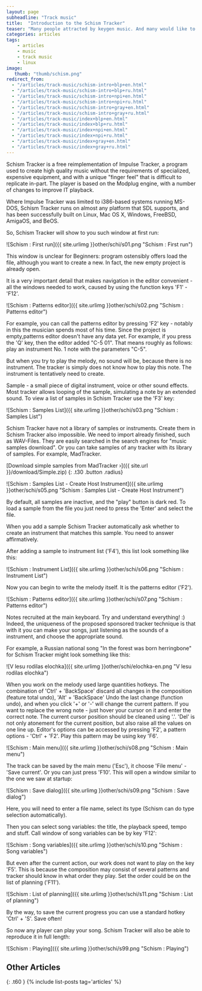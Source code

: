 ```yaml
---
layout: page
subheadline: "Track music"
title:  "Introduction to the Schism Tracker"
teaser: "Many people attracted by keygen music. And many would like to wirite this music. This article will help make the firs steps into the world of track music"
categories: articles
tags:
    - articles
    - music
    - track music
    - linux
image:
   thumb: "thumb/schism.png"
redirect_from:
  - "/articles/track-music/schism-intro+blp+en.html"
  - "/articles/track-music/schism-intro+blp+ru.html"
  - "/articles/track-music/schism-intro+npi+en.html"
  - "/articles/track-music/schism-intro+npi+ru.html"
  - "/articles/track-music/schism-intro+gray+en.html"
  - "/articles/track-music/schism-intro+gray+ru.html"
  - "/articles/track-music/index+blp+en.html"
  - "/articles/track-music/index+blp+ru.html"
  - "/articles/track-music/index+npi+en.html"
  - "/articles/track-music/index+npi+ru.html"
  - "/articles/track-music/index+gray+en.html"
  - "/articles/track-music/index+gray+ru.html"
---
```


Schism Tracker is a free reimplementation of Impulse Tracker, a program used to create high quality music without the requirements of specialized, expensive equipment, and with a unique "finger feel" that is difficult to replicate in-part. The player is based on the Modplug engine, with a number of changes to improve IT playback.

Where Impulse Tracker was limited to i386-based systems running MS-DOS, Schism Tracker runs on almost any platform that SDL supports, and has been successfully built on Linux, Mac OS X, Windows, FreeBSD, AmigaOS, and BeOS.

So, Schism Tracker will show to you such window at first run:

![Schism : First run]({{ site.urlimg }}other/schi/s01.png "Schism : First run")


This window is unclear for Beginners: program ostensibly offers load the file, although you want to create a new. In fact, the new empty project is already open.

It is a very important detail that makes navigation in the editor convenient - all the windows needed to work, caused by using the function keys 'F1' - 'F12'.

![Schism : Patterns editor]({{ site.urlimg }}other/schi/s02.png "Schism : Patterns editor")


For example, you can call the patterns editor by pressing 'F2' key - notably in this the musician spends most of his time. Since the project is empty,patterns editor doesn't have any data yet. For example, if you press the 'Q' key, then the editor added "C-5 01". That means roughly as follows: play an instrument No. 1 note with the parameters "C-5".

But when you try to play the melody, no sound will be, because there is no instrument. The tracker is simply does not know how to play this note. The instrument is tentatively need to create.

Sample - a small piece of digital instrument, voice or other sound effects. Most tracker allows looping of the sample, simulating a note by an extended sound. To view a list of samples in Schism Tracker use the 'F3' key:

![Schism : Samples List]({{ site.urlimg }}other/schi/s03.png "Schism : Samples List")


Schism Tracker have not a library of samples or instruments. Create them in Schism Tracker also impossible. We need to import already finished, such as WAV-Files. They are easily searched in the search engines for "music samples download". Or you can take samples of any tracker with its library of samples. For example, MadTracker.
 
[Download simple samples from MadTracker ›]({{ site.url }}/download/Simple.zip)
{: .t30 .button .radius}

![Schism : Samples List - Create Host Instrument]({{ site.urlimg }}other/schi/s05.png "Schism : Samples List - Create Host Instrument")


By default, all samples are inactive, and the "play" button is dark red. To load a sample from the file you just need to press the 'Enter' and select the file.

When you add a sample Schism Tracker automatically ask whether to create an instrument that matches this sample. You need to answer affirmatively.

After adding a sample to instrument list ('F4'), this list look something like this:

![Schism : Instrument List]({{ site.urlimg }}other/schi/s06.png "Schism : Instrument List")


Now you can begin to write the melody itself. It is the patterns editor ('F2').

![Schism : Patterns editor]({{ site.urlimg }}other/schi/s07.png "Schism : Patterns editor")


Notes recruited at the main keyboard. Try and understand everything! :) Indeed, the uniqueness of the proposed sponsored tracker technique is that with it you can make your songs, just listening as the sounds of a instrument, and choose the appropriate sound.

For example, a Russian national song "In the forest was born herringbone" for Schism Tracker might look something like this:

![V lesu rodilas elochka]({{ site.urlimg }}other/schi/elochka-en.png "V lesu rodilas elochka")


When you work on the melody used large quantities hotkeys. The combination of 'Ctrl' + 'BackSpace' discard all changes in the composition (feature total undo), 'Alt' + 'BackSpace' Undo the last change (function undo), and when you click '+' or '-' will change the current pattern. If you want to replace the wrong note - just hover your cursor on it and enter the correct note. The current cursor position should be cleaned using '.'. 'Del' is not only atonement for the current position, but also raise all the values on one line up. Editor's options can be accessed by pressing 'F2', a pattern options - 'Ctrl' + 'F2'. Play this pattern may be using key 'F6'.

![Schism : Main menu]({{ site.urlimg }}other/schi/s08.png "Schism : Main menu")


The track can be saved by the main menu ('Esc'), it choose 'File menu' - 'Save current'. Or you can just press 'F10'. This will open a window similar to the one we saw at startup:

![Schism : Save dialog]({{ site.urlimg }}other/schi/s09.png "Schism : Save dialog")


Here, you will need to enter a file name, select its type (Schism can do type selection automatically).

Then you can select song variables: the title, the playback speed, tempo and stuff. Call window of song variables can be by key 'F12':

![Schism : Song variables]({{ site.urlimg }}other/schi/s10.png "Schism : Song variables")


But even after the current action, our work does not want to play on the key 'F5'. This is because the composition may consist of several patterns and tracker should know in what order they play. Set the order could be on the list of planning ('F11').

![Schism : List of planning]({{ site.urlimg }}other/schi/s11.png "Schism : List of planning")


By the way, to save the current progress you can use a standard hotkey 'Ctrl' + 'S'. Save often!

So now any player can play your song. Schism Tracker will also be able to reproduce it in full length:

![Schism : Playing]({{ site.urlimg }}other/schi/s99.png "Schism : Playing")



## Other Articles
{: .t60 }
{% include list-posts tag='articles' %}
